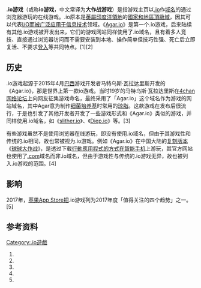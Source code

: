**.io游戏**（或称**io游戏**，中文常译为**大作战游戏**）是指游戏主页以[.io](../Page/.io.md "wikilink")作[域名](../Page/域名.md "wikilink")的通过浏览器游玩的在线游戏。.io原本是[英屬印度洋領地](../Page/英屬印度洋領地.md "wikilink")的[國家和地區頂級域](../Page/國家和地區頂級域.md "wikilink")，因其可以代表[I/O而被广泛应用于](https://zh.wikipedia.org/wiki/I/O "wikilink")[信息技术](../Page/信息技术.md "wikilink")领域。《[Agar.io](../Page/Agar.io.md "wikilink")》是第一个.io游戏，后来陆续有其他.io游戏被开发出来，它们的游戏网站同样使用了.io域名，且有着多人竞技、直接通过浏览器访问而不需要安装到本地、操作简单但技巧性强、死亡后立即复活、不要求[登入](../Page/登入.md "wikilink")等共同特点。\[1\]\[2\]

## 历史

.io游戏起源于2015年4月[巴西](../Page/巴西.md "wikilink")游戏开发者马特乌斯·瓦拉达里斯开发的《Agar.io》，那是世界上第一款io游戏。当时19岁的马特乌斯·瓦拉达里斯在[4chan](../Page/4chan.md "wikilink")[网络论坛](../Page/网络论坛.md "wikilink")上向网友征集游戏命名，最终采用了「Agar.io」这个域名作为游戏的网站域名，其中Agar意为制作[细菌](../Page/细菌.md "wikilink")[培养基](../Page/培养基.md "wikilink")时常用的[琼脂](https://zh.wikipedia.org/wiki/琼脂 "wikilink")。这款游戏在发布后很流行，于是也引发了其他开发者开发了一些游戏形式和《Agar.io》类似的游戏，并同样使用.io域名，如《[slither.io](https://zh.wikipedia.org/wiki/slither.io "wikilink")》、《[Diep.io](https://zh.wikipedia.org/wiki/Diep.io "wikilink")》等。\[3\]

有些游戏虽然不是使用浏览器在线游玩，即没有使用.io域名，但由于其游戏性和传统的.io相同，故也常被视为.io游戏。例如《Agar.io》在中国大陆的[复刻版本](https://zh.wikipedia.org/wiki/复刻_\(软件开发\) "wikilink")《[球球大作战](../Page/球球大作战.md "wikilink")》，是透过下载[行動應用程式的方式在](https://zh.wikipedia.org/wiki/行動應用程式 "wikilink")[智能手机](../Page/智能手机.md "wikilink")上游玩，其官方网站也使用了[.com](../Page/.com.md "wikilink")域名而非.io域名，但由于游戏性与传统的.io游戏无异，故也被列入.io游戏的范围。\[4\]

## 影响

2017年，[苹果](https://zh.wikipedia.org/wiki/蘋果公司 "wikilink")[App Store把](../Page/App_Store_\(iOS\).md "wikilink").io游戏列为2017年度「值得关注的四个趋势」之一。\[5\]

## 参考资料

<references />

[Category:.io遊戲](https://zh.wikipedia.org/wiki/Category:.io遊戲 "wikilink")

1.
2.
3.
4.
5.